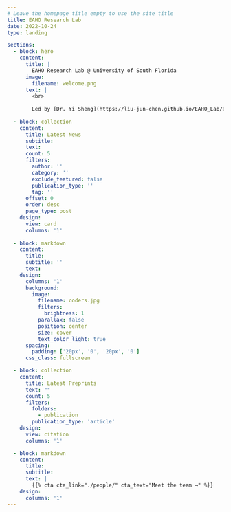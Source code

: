 ```yaml
---
# Leave the homepage title empty to use the site title
title: EAHO Research Lab
date: 2022-10-24
type: landing

sections:
  - block: hero
    content:
      title: |
        EAHO Research Lab @ University of South Florida
      image:
        filename: welcome.png
      text: |
        <br>
        
        Led by [Dr. Yi Sheng](https://liu-jun-chen.github.io/EAHO_Lab/author/yi-sheng/), the Efficient, Accurate and Holistic Optimization lab (formerly, the EAHO group) develops systems to bridge the practice gap between AI and domain applications, especially in achieving fair, energy-efficient, and time-efficient Medical AI Systems.
  
  - block: collection
    content:
      title: Latest News
      subtitle:
      text:
      count: 5
      filters:
        author: ''
        category: ''
        exclude_featured: false
        publication_type: ''
        tag: ''
      offset: 0
      order: desc
      page_type: post
    design:
      view: card
      columns: '1'
  
  - block: markdown
    content:
      title:
      subtitle: ''
      text:
    design:
      columns: '1'
      background:
        image: 
          filename: coders.jpg
          filters:
            brightness: 1
          parallax: false
          position: center
          size: cover
          text_color_light: true
      spacing:
        padding: ['20px', '0', '20px', '0']
      css_class: fullscreen

  - block: collection
    content:
      title: Latest Preprints
      text: ""
      count: 5
      filters:
        folders:
          - publication
        publication_type: 'article'
    design:
      view: citation
      columns: '1'

  - block: markdown
    content:
      title:
      subtitle:
      text: |
        {{% cta cta_link="./people/" cta_text="Meet the team →" %}}
    design:
      columns: '1'
---
```

